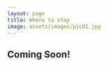 ```yaml
---
layout: page
title: Where to stay
image: assets/images/pic01.jpg
---
```

<!-- Text stuff -->
<h2>Coming Soon!</h2>
